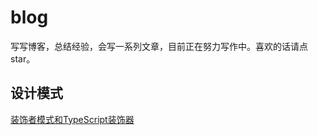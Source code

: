 # blog
写写博客，总结经验，会写一系列文章，目前正在努力写作中。喜欢的话请点star。

## 设计模式

[装饰者模式和TypeScript装饰器](https://github.com/WYseven/blog/issues/1)
